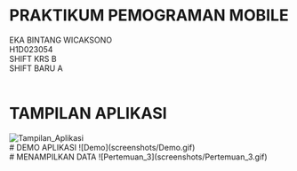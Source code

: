 # PRAKTIKUM PEMOGRAMAN MOBILE
EKA BINTANG WICAKSONO<br>
H1D023054<br>
SHIFT KRS B<br>
SHIFT BARU A<br>
<br>
# TAMPILAN APLIKASI
<img width="1919" height="1078" alt="Tampilan_Aplikasi" src="https://github.com/user-attachments/assets/7f8eda7d-513c-45d5-9a81-ecf7836d3fc0" />
<br>
# DEMO APLIKASI
![Demo](screenshots/Demo.gif)
<br>
# MENAMPILKAN DATA
![Pertemuan_3](screenshots/Pertemuan_3.gif)

